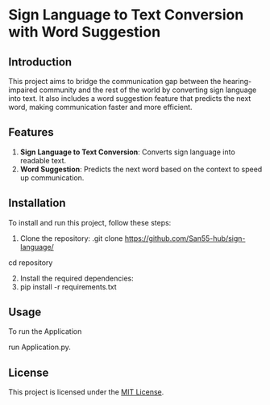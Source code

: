 # Sign Language to Text Conversion with Word Suggestion

## Introduction

This project aims to bridge the communication gap between the hearing-impaired community and the rest of the world by converting sign language into text. It also includes a word suggestion feature that predicts the next word, making communication faster and more efficient.

## Features

1. **Sign Language to Text Conversion**: Converts sign language into readable text.
2. **Word Suggestion**: Predicts the next word based on the context to speed up communication.

## Installation

To install and run this project, follow these steps:

1. Clone the repository:
.git clone https://github.com/San55-hub/sign-language/

cd repository


2. Install the required dependencies:
3. pip install -r requirements.txt


## Usage

To run the Application 

run Application.py.

## License

This project is licensed under the [MIT License](LICENSE).


